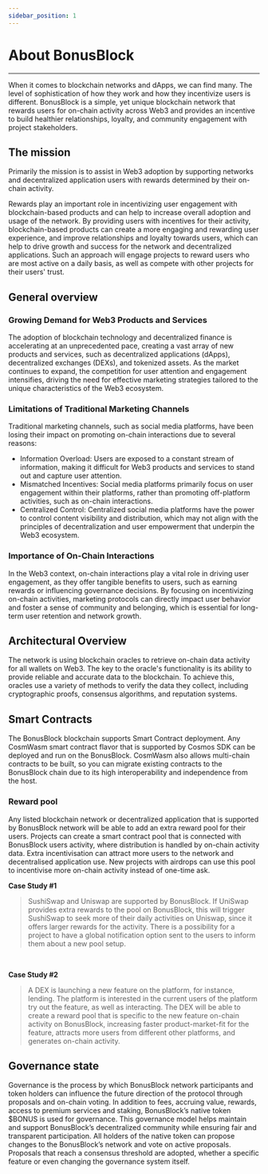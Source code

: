 ```yaml
---
sidebar_position: 1
---
```


# About BonusBlock

-----------------------
When it comes to blockchain networks and dApps, we can find many. The level of sophistication of how they work and how they incentivize users is different. BonusBlock is a simple, yet unique blockchain network that rewards users for on-chain activity across Web3 and provides an incentive to build healthier relationships, loyalty, and community engagement with project stakeholders.

## The mission
Primarily the mission is to assist in Web3 adoption by supporting networks and decentralized application users with rewards determined by their on-chain activity.

Rewards play an important role in incentivizing user engagement with blockchain-based products and can help to increase overall adoption and usage of the network. By providing users with incentives for their activity, blockchain-based products can create a more engaging and rewarding user experience, and improve relationships and loyalty towards users, which can help to drive growth and success for the network and decentralized applications. Such an approach will engage projects to reward users who are most active on a daily basis, as well as compete with other projects for their users' trust.

## General overview
### Growing Demand for Web3 Products and Services
The adoption of blockchain technology and decentralized finance is accelerating at an unprecedented pace, creating a vast array of new products and services, such as decentralized applications (dApps), decentralized exchanges (DEXs), and tokenized assets. As the market continues to expand, the competition for user attention and engagement intensifies, driving the need for effective marketing strategies tailored to the unique characteristics of the Web3 ecosystem.

### Limitations of Traditional Marketing Channels
Traditional marketing channels, such as social media platforms, have been losing their impact on promoting on-chain interactions due to several reasons:
- Information Overload: Users are exposed to a constant stream of information, making it difficult for Web3 products and services to stand out and capture user attention.
- Mismatched Incentives: Social media platforms primarily focus on user engagement within their platforms, rather than promoting off-platform activities, such as on-chain interactions.
- Centralized Control: Centralized social media platforms have the power to control content visibility and distribution, which may not align with the principles of decentralization and user empowerment that underpin the Web3 ecosystem.

### Importance of On-Chain Interactions
In the Web3 context, on-chain interactions play a vital role in driving user engagement, as they offer tangible benefits to users, such as earning rewards or influencing governance decisions. By focusing on incentivizing on-chain activities, marketing protocols can directly impact user behavior and foster a sense of community and belonging, which is essential for long-term user retention and network growth.

## Architectural Overview
The network is using blockchain oracles to retrieve on-chain data activity for all wallets on Web3. The key to the oracle's functionality is its ability to provide reliable and accurate data to the blockchain. To achieve this, oracles use a variety of methods to verify the data they collect, including cryptographic proofs, consensus algorithms, and reputation systems.

## Smart Contracts
The BonusBlock blockchain supports Smart Contract deployment. Any CosmWasm smart contract flavor that is supported by Cosmos SDK can be deployed and run on the BonusBlock. CosmWasm also allows multi-chain contracts to be built, so you can migrate existing contracts to the BonusBlock chain due to its high interoperability and independence from the host.

### Reward pool
Any listed blockchain network or decentralized application that is supported by BonusBlock network will be able to add an extra reward pool for their users. Projects can create a smart contract pool that is connected with BonusBlock users activity, where distribution is handled by on-chain activity data. Extra incentivisation can attract more users to the network and decentralised application use. New projects with airdrops can use this pool to incentivise more on-chain activity instead of one-time ask.

**Case Study #1**
<blockquote>
SushiSwap and Uniswap are supported by BonusBlock. If UniSwap provides extra rewards to the pool on BonusBlock, this will trigger SushiSwap to seek more of their daily activities on Uniswap, since it offers larger rewards for the activity. There is a possibility for a project to have a global notification option sent to the users to inform them about a new pool setup.
</blockquote>
<br/>

**Case Study #2**
<blockquote>
A DEX is launching a new feature on the platform, for instance, lending. The platform is interested in the current users of the platform try out the feature, as well as interacting. The DEX will be able to create a reward pool that is specific to the new feature on-chain activity on BonusBlock, increasing faster product-market-fit for the feature, attracts more users from different other platforms, and generates on-chain activity.
</blockquote>

## Governance state
Governance is the process by which BonusBlock network participants and token holders can influence the future direction of the protocol through proposals and on-chain voting.
In addition to fees, accruing value, rewards, access to premium services and staking, BonusBlock’s native token $BONUS is used for governance. This governance model helps maintain and support BonusBlock’s decentralized community while ensuring fair and transparent participation. All holders of the native token can propose changes to the BonusBlock’s network and vote on active proposals. Proposals that reach a consensus threshold are adopted, whether a specific feature or even changing the governance system itself.
